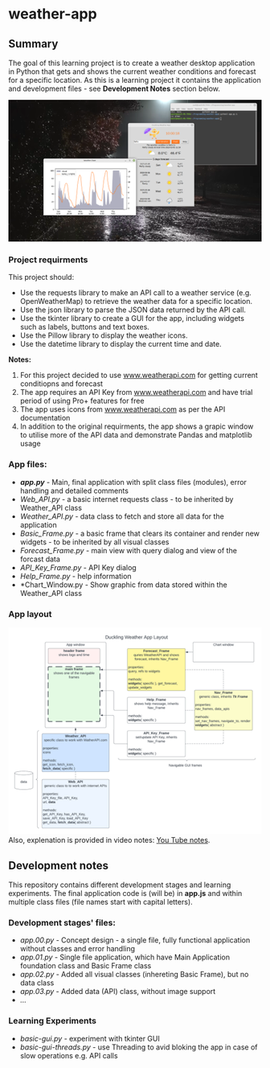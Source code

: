 # weather-app

## Summary
The goal of this learning project is to create a weather desktop application in Python that gets and shows the current weather conditions and forecast for a specific location. 
As this is a learning project it contains the application and development files - see **Development Notes** section below.

![Screenshot](Screenshot.png "Screenshot")

### Project requirments
This project should:
* Use the requests library to make an API call to a weather service (e.g. OpenWeatherMap) to retrieve the weather data for a specific location.
* Use the json library to parse the JSON data returned by the API call.
* Use the tkinter library to create a GUI for the app, including widgets such as labels, buttons and text boxes.
* Use the Pillow library to display the weather icons.
* Use the datetime library to display the current time and date.

**Notes:**
1. For this project decided to use www.weatherapi.com for getting current conditiopns and forecast
2. The app requires an API Key from www.weatherapi.com and have trial period of using Pro+ features for free
3. The app uses icons from www.weatherapi.com as per the API documentation
4. In addition to the original requirments, the app shows a grapic window to utilise more of the API data and demonstrate Pandas and matplotlib usage

### App files:
* ***app.py*** - Main, final application with split class files (modules), error handling and detailed comments
* *Web_API.py* - a basic internet requests class - to be inherited by Weather_API class
* *Weather_API.py* - data class to fetch and store all data for the application
* *Basic_Frame.py* - a basic frame that clears its container and render new widgets - to be inherited by all visual classes
* *Forecast_Frame.py* - main view with query dialog and view of the forcast data
* *API_Key_Frame.py* - API Key dialog
* *Help_Frame.py* - help information
* *Chart_Window.py - Show graphic from data stored within the Weather_API class

### App layout
![App Layout](WeatherApp_Layout.png "App Layout")
Also, explenation is provided in video notes: [You Tube notes](https://youtu.be/V8WMeTCC4FY).

## Development notes
This repository contains different development stages and learning experiments.
The final application code is (will be) in **app.js** and within multiple class files (file names start with capital letters).

### Development stages' files:
* *app.00.py* - Concept design - a single file, fully functional application without classes and error handling
* *app.01.py* - Single file application, which have Main Application foundation class and Basic Frame class
* *app.02.py* - Added all visual classes (inhereting Basic Frame), but no data class
* *app.03.py* - Added data (API) class, without image support
* *...*

### Learning Experiments
* *basic-gui.py* - experiment with tkinter GUI
* *basic-gui-threads.py* - use Threading to avid bloking the app in case of slow operations e.g. API calls
